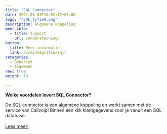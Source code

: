 ```yaml
---
title: "SQL Connector"
date: 2021-06-03T16:52:17+05:00
logo: "/SQL_tyfi69.png"
description: Algemene koppeling
meer_info:
  - title: Support
    url: /ondersteuning/
button:
  title: Meer informatie
  link: /crmintegratie/sql/
categories:
  - Generiek
  - Algemeen
new: true
weight: 13

---
```


**Welke voordelen levert SQL Connector?**

De SQL connector is een algemene koppeling en werkt samen met de service van Callvoip! Binnen één klik klantgegevens voor je vanuit een SQL database.<br><br><a href="/crmintegratie/Cashdesk/" class="button">Lees meer!</a>
